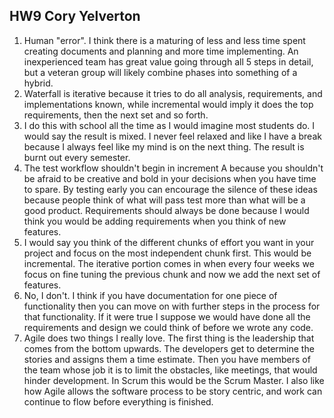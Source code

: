 ## HW9 Cory Yelverton

1. Human "error".  I think there is a maturing of less and less time spent creating documents and planning and more time implementing. An inexperienced team has great value going through all 5 steps in detail, but a veteran group will likely combine phases into something of a hybrid.
2. Waterfall is iterative because it tries to do all analysis, requirements, and implementations known, while incremental would imply it does the top requirements, then the next set and so forth.
3. I do this with school all the time as I would imagine most students do. I would say the result is mixed. I never feel relaxed and like I have a break because I always feel like my mind is on the next thing. The result is burnt out every semester.
4. The test workflow shouldn't begin in increment A because you shouldn't be afraid to be creative and bold in your decisions when you have time to spare. By testing early you can encourage the silence of these ideas because people think of what will pass test more than what will be a good product. Requirements should always be done because I would think you would be adding requirements when you think of new features.
5.  I would say you think of the different chunks of effort you want in your project and focus on the most independent chunk first. This would be incremental. The iterative portion comes in when every four weeks we focus on fine tuning the previous chunk and now we add the next set of features.
6. No, I don't. I think if you have documentation for one piece of functionality then you can move on with further steps in the process for that functionality. If it were true I suppose we would have done all the requirements and design we could think of before we wrote any code.
7. Agile does two things I really love. The first thing is the leadership that comes from the bottom upwards. The developers get to determine the stories and assigns them a time estimate. Then you have members of the team whose job it is to limit the obstacles, like meetings, that would hinder development. In Scrum this would be the Scrum Master. I also like how Agile allows the software process to be story centric, and work can continue to flow before everything is finished.
